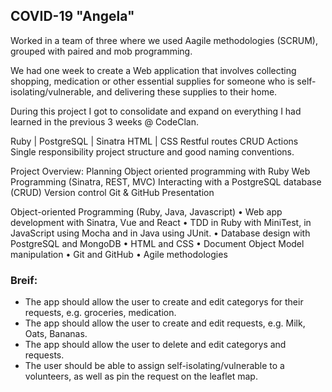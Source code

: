 ## COVID-19 "Angela"

Worked in a team of three where we used Aagile methodologies (SCRUM), grouped with paired and mob programming.

We had one week to create a Web application that involves collecting shopping, medication or other essential supplies for someone who is self-isolating/vulnerable, and delivering these supplies to their home.

During this project I got to consolidate and expand on everything I had learned in the previous 3 weeks @ CodeClan.



Ruby | PostgreSQL | Sinatra
HTML | CSS
Restful routes
CRUD Actions
Single responsibility
project structure and good naming conventions.

Project Overview:
Planning
Object oriented programming with Ruby
Web Programming (Sinatra, REST, MVC)
Interacting with a PostgreSQL database (CRUD)
Version control Git & GitHub
Presentation

 Object-oriented Programming (Ruby, Java, Javascript)
• Web app development with Sinatra, Vue and React
• TDD in Ruby with MiniTest, in JavaScript using Mocha and in Java using JUnit.
• Database design with PostgreSQL and MongoDB
• HTML and CSS
• Document Object Model manipulation
• Git and GitHub
• Agile methodologies

### Breif:

* The app should allow the user to create and edit categorys for their requests, e.g. groceries, medication.
* The app should allow the user to create and edit requests, e.g. Milk, Oats, Bananas.
* The app should allow the user to delete and edit categorys and requests.
* The user should be able to assign self-isolating/vulnerable to a volunteers, as well as pin the request on the leaflet map.
